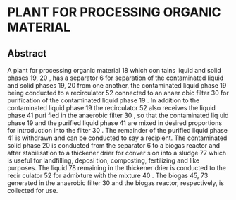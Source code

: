 # PLANT FOR PROCESSING ORGANIC MATERIAL

## Abstract
A plant for processing organic material 18 which con tains liquid and solid phases 19, 20 , has a separator 6 for separation of the contaminated liquid and solid phases 19, 20 from one another, the contaminated liquid phase 19 being conducted to a recirculator 52 connected to an anaer obic filter 30 for purification of the contaminated liquid phase 19 . In addition to the contaminated liquid phase 19 the recirculator 52 also receives the liquid phase 41 puri fied in the anaerobic filter 30 , so that the contaminated liq uid phase 19 and the purified liquid phase 41 are mixed in desired proportions for introduction into the filter 30 . The remainder of the purified liquid phase 41 is withdrawn and can be conducted to say a recipient. The contaminated solid phase 20 is conducted from the separator 6 to a biogas reactor and after stabilisation to a thickener drier for conver sion into a sludge 77 which is useful for landfilling, deposi tion, composting, fertilizing and like purposes. The liquid 78 remaining in the thickener drier is conducted to the recir culator 52 for admixture with the mixture 40 . The biogas 45, 73 generated in the anaerobic filter 30 and the biogas reactor, respectively, is collected for use.